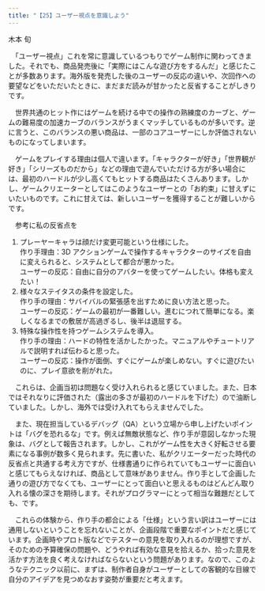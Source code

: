 ```yaml
---
title: "【25】ユーザー視点を意識しよう"
---
```



木本 旬


　「ユーザー視点」これを常に意識しているつもりでゲーム制作に関わってきました。それでも、商品発売後に「実際にはこんな遊び方をするんだ」と感じたことが多数あります。海外版を発売した後のユーザーの反応の違いや、次回作への要望などをいただいたときに、まだまだ読みが甘かったと反省することがしきりです。

　世界共通のヒット作にはゲームを続ける中での操作の熟練度のカーブと、ゲームの難易度の加速カーブのバランスがうまくマッチしているものが多いです。逆に言うと、このバランスの悪い商品は、一部のコアユーザーにしか評価されないものになってしまいます。

　ゲームをプレイする理由は個人で違います。「キャラクターが好き」「世界観が好き」「シリーズものだから」などの理由で遊んでいただける方が多い場合には、最初のハードルが少し高くてもヒットする商品はたくさんあります。しかし、ゲームクリエーターとしてはこのようなユーザーとの「お約束」に甘えずにいたいものです。これに甘えては、新しいユーザーを獲得することが難しいからです。

　参考に私の反省点を

1.  プレーヤーキャラは顔だけ変更可能という仕様にした。  
    作り手理由：3D アクションゲームで操作するキャラクターのサイズを自由に変えられると、システムとして都合が悪かった。  
    ユーザーの反応：自由に自分のアバターを使ってゲームしたい。体格も変えたい！
2.  様々なステイタスの条件を設定した。  
    作り手の理由：サバイバルの緊張感を出すために良い方法と思った。  
    ユーザーの反応：ゲームの最初が一番難しい。進むにつれて簡単になる。楽しくなるまでの敷居が高過ぎるし、後半は退屈する。
3.  特殊な操作性を持つゲームシステムを導入。  
    作り手の理由：ハードの特性を活かしたかった。マニュアルやチュートリアルで説明すれば伝わると思った。  
    ユーザーの反応：操作が面倒、すぐにゲームが楽しめない。すぐに遊びたいのに、プレイ意欲を削がれた。

　これらは、企画当初は問題なく受け入れられると感じていました。また、日本ではそれなりに評価された（露出の多さが最初のハードルを下げた）ので油断していました。しかし、海外では受け入れてもらえませんでした。

　また、現在担当しているデバッグ（QA）という立場から申し上げたいポイントは「バグを恐れるな」です。例えば無敵状態など、作り手が意図しなかった現象は、バグとして報告されます。しかし、これがゲーム性を大きく好転させる要素になる事例が数多く見られます。先に書いた、私がクリエーターだった時代の反省点と共通する考え方ですが、仕様書通りに作られていてもユーザーに面白いと感じてもらえなければ、商品として意味がありません。作り手として企画した通りの遊び方でなくても、ユーザーにとって面白いと思えるものはどんどん取り入れる懐の深さを期待します。それがプログラマーにとって相当な難題だとしても、です。

　これらの体験から、作り手の都合による「仕様」という言い訳はユーザーには通用しないということを忘れないことが、企画段階で重要なポイントだと感じています。企画時やプロト版などでテスターの意見を取り入れるのが理想ですが、そのための予算確保の問題や、どうやれば有効な意見を拾えるか、拾った意見を活かす方法を良く考えなければならないという問題があります。なので、このようなテクニック以前に、まずは、制作者自身がユーザーとしての客観的な目線で自分のアイデアを見つめなおす姿勢が重要だと考えます。
